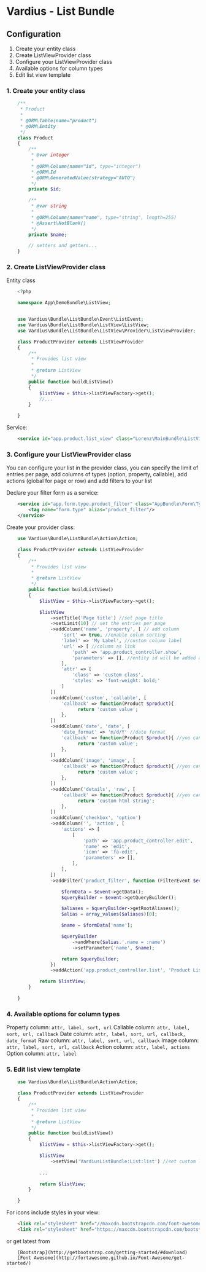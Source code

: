 Vardius - List Bundle
======================================

Configuration
----------------
1. Create your entity class
2. Create ListViewProvider class
3. Configure your ListViewProvider class
4. Available options for column types
5. Edit list view template

### 1. Create your entity class

``` php
    /**
     * Product
     *
     * @ORM\Table(name="product")
     * @ORM\Entity
     */
    class Product
    {
        /**
         * @var integer
         *
         * @ORM\Column(name="id", type="integer")
         * @ORM\Id
         * @ORM\GeneratedValue(strategy="AUTO")
         */
        private $id;

        /**
         * @var string
         *
         * @ORM\Column(name="name", type="string", length=255)
         * @Assert\NotBlank()
         */
        private $name;

        // setters and getters...
    }
```

### 2. Create ListViewProvider class
Entity class

``` php
    <?php

    namespace App\DemoBundle\ListView;


    use Vardius\Bundle\ListBundle\Event\ListEvent;
    use Vardius\Bundle\ListBundle\ListView\ListView;
    use Vardius\Bundle\ListBundle\ListView\Provider\ListViewProvider;

    class ProductProvider extends ListViewProvider
    {
        /**
         * Provides list view
         *
         * @return ListView
         */
        public function buildListView()
        {
            $listView = $this->listViewFactory->get();
            //...
        }

    }
```

Service:

``` xml
    <service id="app.product.list_view" class="Lorenz\MainBundle\ListView\ProductProvider" parent="vardius_list.list_view.provider"/>
```

### 3. Configure your ListViewProvider class
You can configure your list in the provider class, you can specify the limit of entries per page,
add columns of types (option, property, callable), add actions (global for page or row) and add filters to your list

Declare your filter form as a service:

``` xml
    <service id="app.form.type.product_filter" class="AppBundle\Form\Type\Filter\ProductFilterType">
        <tag name="form.type" alias="product_filter"/>
    </service>
```

Create your provider class:

``` php
    use Vardius\Bundle\ListBundle\Action\Action;

    class ProductProvider extends ListViewProvider
    {
        /**
         * Provides list view
         *
         * @return ListView
         */
        public function buildListView()
        {
            $listView = $this->listViewFactory->get();

            $listView
                ->setTitle('Page title') //set page title
                ->setLimit(10) // set the entries per page
                ->addColumn('name', 'property', [ // add column
                    'sort' => true, //enable colum sorting
                    'label' => 'My Label', //custom column label
                    'url' => [ //column as link
                        'path' => 'app.product_controller.show',
                        'parameters' => [], //entity id will be added automatically no need to put it here
                    ],
                    'attr' => [
                        'class' => 'custom class',
                        'styles' => 'font-weight: bold;'
                    ]
                ])
                ->addColumn('custom', 'callable', [
                    'callback' => function(Product $product){
                          return 'custom value';
                    },
                ])
                ->addColumn('date', 'date', [
                    'date_format' => 'm/d/Y' //date format
                    'callback' => function(Product $product){ //you can provide callback will override property value
                          return 'custom value';
                    },
                ])
                ->addColumn('image', 'image', [
                    'callback' => function(Product $product){ //you can provide callback will override property value
                          return 'custom value';
                    },
                ])
                ->addColumn('details', 'raw', [
                    'callback' => function(Product $product){ //you can provide callback will override property value
                          return 'custom html string';
                    },
                ])
                ->addColumn('checkbox', 'option')
                ->addColumn('', 'action', [
                    'actions' => [
                        [
                            'path' => 'app.product_controller.edit',
                            'name' => 'edit',
                            'icon' => 'fa-edit',
                            'parameters' => [],
                        ],
                    ],
                ])
                ->addFilter('product_filter', function (FilterEvent $event) {

                    $formData = $event->getData();
                    $queryBuilder = $event->getQueryBuilder();

                    $aliases = $queryBuilder->getRootAliases();
                    $alias = array_values($aliases)[0];

                    $name = $formData['name'];

                    $queryBuilder
                        ->andWhere($alias.'.name = :name')
                        ->setParameter('name', $name);

                    return $queryBuilder;
                })
                ->addAction('app.product_controller.list', 'Product List', 'fa-list');

            return $listView;
        }

    }
```

### 4. Available options for column types

Property column: `attr, label, sort, url`
Callable column: `attr, label, sort, url, callback`
Date column: `attr, label, sort, url, callback, date_format`
Raw column: `attr, label, sort, url, callback`
Image column: `attr, label, sort, url, callback`
Action column: `attr, label, actions`
Option column: `attr, label`

### 5. Edit list view template

``` php
    use Vardius\Bundle\ListBundle\Action\Action;

    class ProductProvider extends ListViewProvider
    {
        /**
         * Provides list view
         *
         * @return ListView
         */
        public function buildListView()
        {
            $listView = $this->listViewFactory->get();

            $listView
                ->setView('VardiusListBundle:List:list') //set custom list view template
                
            ...

            return $listView;
        }

    }
```

For icons include styles in your view:

``` html
    <link rel="stylesheet" href="//maxcdn.bootstrapcdn.com/font-awesome/4.3.0/css/font-awesome.min.css">
    <link rel="stylesheet" href="https://maxcdn.bootstrapcdn.com/bootstrap/3.3.2/css/bootstrap.min.css">
```

or get latest from

        [Bootstrap](http://getbootstrap.com/getting-started/#download)
        [Font Awesome](http://fortawesome.github.io/Font-Awesome/get-started/)
